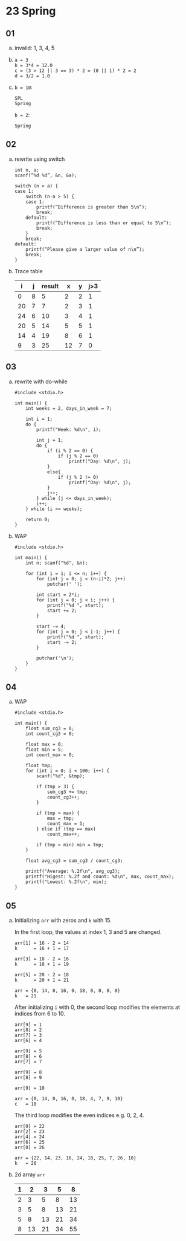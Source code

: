 <style>
ol li {
    list-style-type: lower-alpha;
}
</style>

# 23 Spring

## 01

1. invalid: 1, 3, 4, 5

2. `a = 3`  
   `b = 3*4 = 12.0`  
   `c = (3 > 12 || 3 == 3) * 2 = (0 || 1) * 2 = 2`  
   `d = 3/2 = 1.0`
   
3. `b = 10`:
   ```
   SPL
   Spring
   ```
   
   `b = 2`:
   ```
   Spring
   ```


## 02

1. rewrite using switch

   ```c:line-numbers
   int n, a;
   scanf(“%d %d”, &n, &a);

   switch (n > a) {
   case 1:
       switch (n-a > 5) {
       case 1:
           printf(“Difference is greater than 5\n”);
           break;
       default:
           printf(“Difference is less than or equal to 5\n”);
           break;
       }
       break;
   default:
       printf(“Please give a larger value of n\n”);
       break;
   }
   ```

    

2. Trace table

   | i  | j | result | x  | y | j>3 |
   |----|---|--------|----|---|-----|
   | 0  | 8 | 5      | 2  | 2 | 1   |
   | 20 | 7 | 7      | 2  | 3 | 1   |
   | 24 | 6 | 10     | 3  | 4 | 1   |
   | 20 | 5 | 14     | 5  | 5 | 1   |
   | 14 | 4 | 19     | 8  | 6 | 1   |
   | 9  | 3 | 25     | 12 | 7 | 0   |

## 03

1. rewrite with do-while

   ```c:line-numbers
   #include <stdio.h>

   int main() {
       int weeks = 2, days_in_week = 7;

       int i = 1;
       do {
           printf("Week: %d\n", i);

           int j = 1;
           do {
               if (i % 2 == 0) {
                   if (j % 2 == 0)
                       printf("Day: %d\n", j);
               }
               else{
                   if (j % 2 != 0)
                       printf("Day: %d\n", j);
               }
               j++;
           } while (j <= days_in_week);
           i++;
       } while (i <= weeks);

       return 0;
   }
   ```

    

2. WAP

   ```c:line-numbers
   #include <stdio.h>

   int main() {
       int n; scanf("%d", &n);

       for (int i = 1; i <= n; i++) {
           for (int j = 0; j < (n-i)*2; j++)
               putchar(' ');

           int start = 2*i;
           for (int j = 0; j < i; j++) {
               printf("%d ", start);
               start += 2;
           }

           start -= 4;
           for (int j = 0; j < i-1; j++) {
               printf("%d ", start);
               start -= 2;
           }

           putchar('\n');
       }
   }
   ```


## 04

1. WAP

   ```c:line-numbers
   #include <stdio.h>

   int main() {
       float sum_cg3 = 0;
       int count_cg3 = 0;

       float max = 0;
       float min = 5;
       int count_max = 0;

       float tmp;
       for (int i = 0; i < 100; i++) {
           scanf("%d", &tmp);

           if (tmp > 3) {
               sum_cg3 += tmp;
               count_cg3++;
           }
        
           if (tmp > max) {
               max = tmp;
               count_max = 1;
           } else if (tmp == max)
               count_max++;

           if (tmp < min) min = tmp;
       }

       float avg_cg3 = sum_cg3 / count_cg3;

       printf("Average: %.2f\n", avg_cg3);
       printf("Higest: %.2f and count: %d\n", max, count_max);
       printf("Lowest: %.2f\n", min);
   }
   ```
   

## 05

1. Initializing `arr` with zeros and `k` with 15.

   In the first loop, the values at index 1, 3 and 5 are changed.

   `arr[1] = 16 - 2 = 14`  
   `k      = 16 + 1 = 17`

   `arr[3] = 18 - 2 = 16`  
   `k      = 18 + 1 = 19`  

   `arr[5] = 20 - 2 = 18`  
   `k      = 20 + 1 = 21`

   `arr = {0, 14, 0, 16, 0, 18, 0, 0, 0, 0}`  
   `k   = 21`

   After initializing `i` with 0, the second loop modifies the elements
   at indices from 6 to 10.

   `arr[9] = 1`  
   `arr[8] = 2`  
   `arr[7] = 3`  
   `arr[6] = 4`  

   `arr[9] = 5`  
   `arr[8] = 6`  
   `arr[7] = 7`  

   `arr[9] = 8`  
   `arr[8] = 9`  

   `arr[9] = 10`  

   `arr = {0, 14, 0, 16, 0, 18, 4, 7, 9, 10}`  
   `c   = 10`

   The third loop modifies the even indices e.g. 0, 2, 4.

   `arr[0] = 22`  
   `arr[2] = 23`  
   `arr[4] = 24`  
   `arr[6] = 25`  
   `arr[8] = 26`  

   `arr = {22, 14, 23, 16, 24, 18, 25, 7, 26, 10}`  
   `k   = 26`
   
2. 2d array `arr`

   | 1 | 2  | 3  | 5  | 8  |
   |---|----|----|----|----|
   | 2 | 3  | 5  | 8  | 13 |
   | 3 | 5  | 8  | 13 | 21 |
   | 5 | 8  | 13 | 21 | 34 |
   | 8 | 13 | 21 | 34 | 55 |
